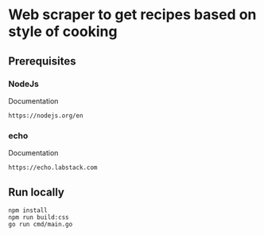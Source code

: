# Web scraper to get recipes based on style of cooking

## Prerequisites

### NodeJs
Documentation
```
https://nodejs.org/en
```

### echo 
Documentation
```
https://echo.labstack.com
```

## Run locally
```
npm install
npm run build:css
go run cmd/main.go
```

